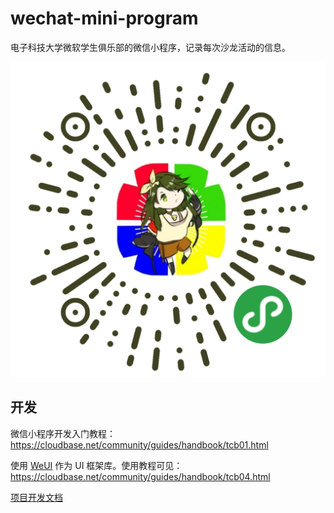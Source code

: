 # wechat-mini-program

电子科技大学微软学生俱乐部的微信小程序，记录每次沙龙活动的信息。

![小程序码](img/2D-code.jpg)

## 开发

微信小程序开发入门教程：https://cloudbase.net/community/guides/handbook/tcb01.html

使用 [WeUI](https://github.com/Tencent/weui-wxss) 作为 UI 框架库。使用教程可见：https://cloudbase.net/community/guides/handbook/tcb04.html

[项目开发文档](develop.md)